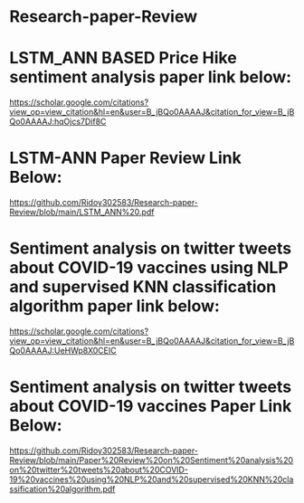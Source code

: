 # Research-paper-Review
# LSTM_ANN BASED Price Hike sentiment analysis paper link below:
https://scholar.google.com/citations?view_op=view_citation&hl=en&user=B_jBQo0AAAAJ&citation_for_view=B_jBQo0AAAAJ:hqOjcs7Dif8C
# LSTM-ANN Paper Review Link Below:
https://github.com/Ridoy302583/Research-paper-Review/blob/main/LSTM_ANN%20.pdf
# Sentiment analysis on twitter tweets about COVID-19 vaccines using NLP and supervised KNN classification algorithm paper link below:
https://scholar.google.com/citations?view_op=view_citation&hl=en&user=B_jBQo0AAAAJ&citation_for_view=B_jBQo0AAAAJ:UeHWp8X0CEIC
# Sentiment analysis on twitter tweets about COVID-19 vaccines Paper Link Below:
https://github.com/Ridoy302583/Research-paper-Review/blob/main/Paper%20Review%20on%20Sentiment%20analysis%20on%20twitter%20tweets%20about%20COVID-19%20vaccines%20using%20NLP%20and%20supervised%20KNN%20classification%20algorithm.pdf
